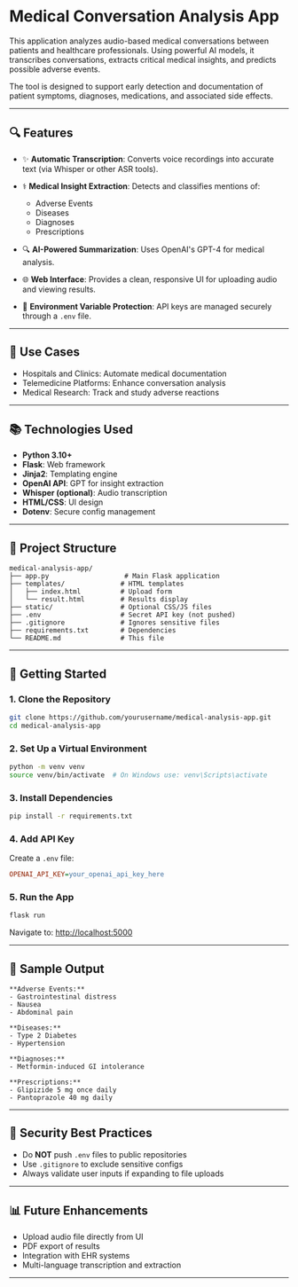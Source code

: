 # Medical Conversation Analysis App

This application analyzes audio-based medical conversations between patients and healthcare professionals. Using powerful AI models, it transcribes conversations, extracts critical medical insights, and predicts possible adverse events.

The tool is designed to support early detection and documentation of patient symptoms, diagnoses, medications, and associated side effects.

---

## 🔍 Features

* ✨ **Automatic Transcription**: Converts voice recordings into accurate text (via Whisper or other ASR tools).
* ⚕️ **Medical Insight Extraction**: Detects and classifies mentions of:

  * Adverse Events
  * Diseases
  * Diagnoses
  * Prescriptions
* 🔍 **AI-Powered Summarization**: Uses OpenAI's GPT-4 for medical analysis.
* 🌐 **Web Interface**: Provides a clean, responsive UI for uploading audio and viewing results.
* 🔐 **Environment Variable Protection**: API keys are managed securely through a `.env` file.

---

## 🧱 Use Cases

* Hospitals and Clinics: Automate medical documentation
* Telemedicine Platforms: Enhance conversation analysis
* Medical Research: Track and study adverse reactions

---

## 📚 Technologies Used

* **Python 3.10+**
* **Flask**: Web framework
* **Jinja2**: Templating engine
* **OpenAI API**: GPT for insight extraction
* **Whisper (optional)**: Audio transcription
* **HTML/CSS**: UI design
* **Dotenv**: Secure config management

---

## 📁 Project Structure

```
medical-analysis-app/
├── app.py                   # Main Flask application
├── templates/              # HTML templates
│   ├── index.html          # Upload form
│   └── result.html         # Results display
├── static/                 # Optional CSS/JS files
├── .env                    # Secret API key (not pushed)
├── .gitignore              # Ignores sensitive files
├── requirements.txt        # Dependencies
└── README.md               # This file
```

---

## 🚀 Getting Started

### 1. Clone the Repository

```bash
git clone https://github.com/yourusername/medical-analysis-app.git
cd medical-analysis-app
```

### 2. Set Up a Virtual Environment

```bash
python -m venv venv
source venv/bin/activate  # On Windows use: venv\Scripts\activate
```

### 3. Install Dependencies

```bash
pip install -r requirements.txt
```

### 4. Add API Key

Create a `.env` file:

```ini
OPENAI_API_KEY=your_openai_api_key_here
```

### 5. Run the App

```bash
flask run
```

Navigate to: [http://localhost:5000](http://localhost:5000)

---

## 🔢 Sample Output

```
**Adverse Events:**
- Gastrointestinal distress
- Nausea
- Abdominal pain

**Diseases:**
- Type 2 Diabetes
- Hypertension

**Diagnoses:**
- Metformin-induced GI intolerance

**Prescriptions:**
- Glipizide 5 mg once daily
- Pantoprazole 40 mg daily
```

---

## 🚧 Security Best Practices

* Do **NOT** push `.env` files to public repositories
* Use `.gitignore` to exclude sensitive configs
* Always validate user inputs if expanding to file uploads

---

## 📊 Future Enhancements

* Upload audio file directly from UI
* PDF export of results
* Integration with EHR systems
* Multi-language transcription and extraction

---


